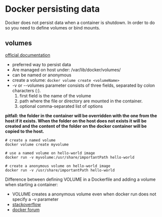 # Docker persisting data

Docker does not persist data when a container is shutdown. In order to do so you need to define volumes or bind mounts.

## volumes

[official documentation](https://docs.docker.com/storage/volumes/)


- preferred way to persist data
- Are managed on host under: /var/lib/docker/volumes/
- can be named or anonymous
- create a volume: `docker volume create <volumeName>`
- -v  or --volumes parameter consists of three fields, separated by colon characters (:).
    1.  first field is the name of the volume
    2.  path where the file or directory are mounted in the container.
    3.  optional comma-separated list of options

**pitfall: the folder in the container will be overridden with the one from the host if it exists. When the folder on the host does not exists it will be created and the content of the folder on the docker container will be copied to the host.**


```shell
# create a named volume
docker volume create myvolume

# use a named volume on hello-world image
docker run -v myvolume:/usr/share/importantPath hello-world

# create a anonymous volume on hello-world image
docker run -v /usr/share/importantPath hello-world
```

Difference between defining VOLUME in a Dockerfile and adding a volume when starting a container:

- VOLUME creates a anonymous volume even when docker run does not specify a -v parameter
- [stackoverflow](https://stackoverflow.com/questions/40163036/difference-between-volume-declaration-in-dockerfile-and-v-as-docker-run-paramet)
- [docker forum](https://forums.docker.com/t/whats-the-difference-between-adding-volume-in-a-dockerfile-and-running-an-image-with-volume/17480)